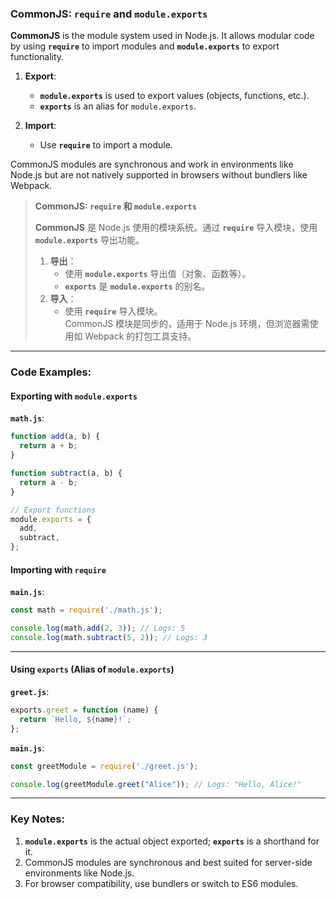 ### CommonJS: `require` and `module.exports`

<audio src="..\..\mp3\CommonJS is the.mp3"></audio>

**CommonJS** is the module system used in Node.js. It allows modular code by using **`require`** to import modules and **`module.exports`** to export functionality.

1. **Export**:
   - **`module.exports`** is used to export values (objects, functions, etc.).
   - **`exports`** is an alias for `module.exports`.

2. **Import**:
   - Use **`require`** to import a module.

CommonJS modules are synchronous and work in environments like Node.js but are not natively supported in browsers without bundlers like Webpack.

> **CommonJS: `require` 和 `module.exports`**  
>
> <audio src="..\..\mp3\CommonJS 是 Node.mp3"></audio>
>
> **CommonJS** 是 Node.js 使用的模块系统。通过 **`require`** 导入模块，使用 **`module.exports`** 导出功能。  
>
> 1. **导出**：  
>    - 使用 **`module.exports`** 导出值（对象、函数等）。  
>    - **`exports`** 是 **`module.exports`** 的别名。  
> 2. **导入**：  
>    - 使用 **`require`** 导入模块。  
>    CommonJS 模块是同步的，适用于 Node.js 环境，但浏览器需使用如 Webpack 的打包工具支持。

---

### Code Examples:

#### **Exporting with `module.exports`**
**`math.js`**:
```javascript
function add(a, b) {
  return a + b;
}

function subtract(a, b) {
  return a - b;
}

// Export functions
module.exports = {
  add,
  subtract,
};
```

#### **Importing with `require`**
**`main.js`**:
```javascript
const math = require('./math.js');

console.log(math.add(2, 3)); // Logs: 5
console.log(math.subtract(5, 2)); // Logs: 3
```

---

#### **Using `exports` (Alias of `module.exports`)**
**`greet.js`**:
```javascript
exports.greet = function (name) {
  return `Hello, ${name}!`;
};
```

**`main.js`**:
```javascript
const greetModule = require('./greet.js');

console.log(greetModule.greet("Alice")); // Logs: "Hello, Alice!"
```

---

### Key Notes:

<audio src="..\..\mp3\1. __`module ex.mp3"></audio>

1. **`module.exports`** is the actual object exported; **`exports`** is a shorthand for it.  
2. CommonJS modules are synchronous and best suited for server-side environments like Node.js.  
3. For browser compatibility, use bundlers or switch to ES6 modules.